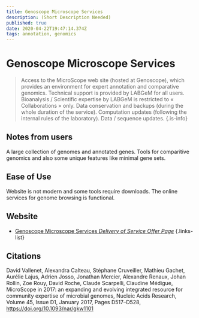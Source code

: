 ```yaml
---
title: Genoscope Microscope Services
description: (Short Description Needed)
published: true
date: 2020-04-22T19:47:14.374Z
tags: annotation, genomics
---
```


# Genoscope Microscope Services

> Access to the MicroScope web site (hosted at Genoscope), which provides an environment for expert annotation and comparative genomics. 
&NewLine;
Technical support is provided by LABGeM for all users. Bioanalysis / Scientific expertise by LABGeM is restricted to « Collaborations » only.
&NewLine;
Data conservation and backups (during the whole duration of the service).  Computation updates (following the internal rules of the laboratory). Data / sequence updates. 
{.is-info}


## Notes from users
A large collection of genomes and annotated genes. Tools for comparitive genomics and also some unique features like minimal gene sets. 

## Ease of Use
Website is not modern and some tools require downloads. The online services for genome browsing is functional.

## Website

- [Genoscope Microscope Services *Delivery of Service Offer Page*](https://mage.genoscope.cns.fr/microscope/about/services.php)
{.links-list}

## Citations
David Vallenet, Alexandra Calteau, Stéphane Cruveiller, Mathieu Gachet, Aurélie Lajus, Adrien Josso, Jonathan Mercier, Alexandre Renaux, Johan Rollin, Zoe Rouy, David Roche, Claude Scarpelli, Claudine Médigue, MicroScope in 2017: an expanding and evolving integrated resource for community expertise of microbial genomes, Nucleic Acids Research, Volume 45, Issue D1, January 2017, Pages D517–D528, https://doi.org/10.1093/nar/gkw1101
 
